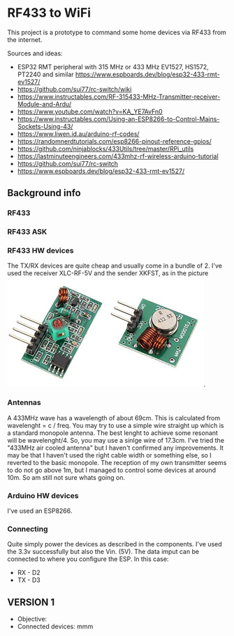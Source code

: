 # RF433 to WiFi
This project is a prototype to command some home devices via RF433 from the internet.

Sources and ideas:
* ESP32 RMT peripheral with 315 MHz or 433 MHz EV1527, HS1572, PT2240 and similar https://www.espboards.dev/blog/esp32-433-rmt-ev1527/
* https://github.com/sui77/rc-switch/wiki
* https://www.instructables.com/RF-315433-MHz-Transmitter-receiver-Module-and-Ardu/
* https://www.youtube.com/watch?v=KA_YE7AvFn0
* https://www.instructables.com/Using-an-ESP8266-to-Control-Mains-Sockets-Using-43/
* https://www.liwen.id.au/arduino-rf-codes/
* https://randomnerdtutorials.com/esp8266-pinout-reference-gpios/
* https://github.com/ninjablocks/433Utils/tree/master/RPi_utils
* https://lastminuteengineers.com/433mhz-rf-wireless-arduino-tutorial
* https://github.com/sui77/rc-switch
* https://www.espboards.dev/blog/esp32-433-rmt-ev1527/


## Background info
### RF433
### RF433 ASK
### RF433 HW devices
The TX/RX devices are quite cheap and usually come in a bundle of 2. I've used the receiver XLC-RF-5V and the sender XKFST, as in the picture ![pic](HW_devices_RX_TX.jpg).
### Antennas
A 433MHz wave has a wavelength of about 69cm. This is calculated from wavelenght = c / freq. You may try to use a simple wire straight up which is a standard monopole antenna. The best lenght to achieve some resonant will be wavelenght/4. So, you may use a sinlge wire of 17.3cm. I've tried the "433MHz air cooled antenna" but I haven't confirmed any improvements. It may be that I haven't used the right cable width or something else, so I reverted to the basic monopole. The reception of my own transmitter seems to do not go above 1m, but I managed to control some devices at around 10m. So am still not sure whats going on.
### Arduino HW devices
I've used an ESP8266.
### Connecting
Quite simply power the devices as described in the components. I've used the 3.3v successfully but also the Vin. (5V). The data imput can be connected to where you configure the ESP. In this case:
* RX - D2
* TX - D3


## VERSION 1 
* Objective:
* Connected devices: mmm
